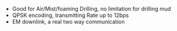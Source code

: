   - Good for Air/Mist/foaming Drilling, no limitation for drilling mud 
  - QPSK encoding, transmitting Rate up to 12bps
  - EM downlink, a real two way communication 

